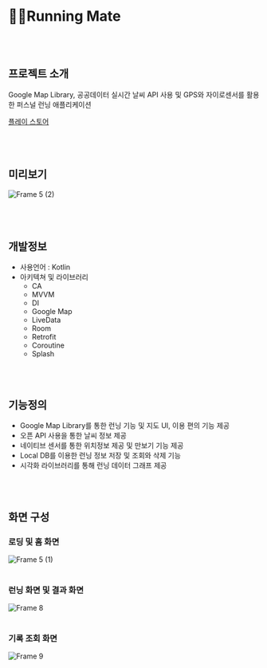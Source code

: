# 🏃‍♂️Running Mate  
<br/>
<br/>  

## 프로젝트 소개  

Google Map Library, 공공데이터 실시간 날씨 API 사용 및 GPS와 자이로센서를 활용한 퍼스널 런닝 애플리케이션  

[플레이 스토어](https://play.google.com/store/apps/details?id=com.running.runningmate2)  
<br/>
<br/>
<br/>  

## 미리보기
![Frame 5 (2)](https://github.com/2blue-99/RunningMate/assets/101654864/971da4e0-9dcf-4b43-8eaf-c9611fe053ca)  
<br/>
<br/>
<br/>  

## 개발정보
- 사용언어 : Kotlin
- 아키텍쳐 및 라이브러리
  - CA
  - MVVM
  - DI
  - Google Map
  - LiveData
  - Room
  - Retrofit
  - Coroutine
  - Splash
<br/>
<br/>  

## 기능정의
- Google Map Library를 통한 런닝 기능 및 지도 UI, 이용 편의 기능 제공
- 오픈 API 사용을 통한 날씨 정보 제공
- 네이티브 센서를 통한 위치정보 제공 및 만보기 기능 제공 
- Local DB를 이용한 런닝 정보 저장 및 조회와 삭제 기능
- 시각화 라이브러리를 통해 런닝 데이터 그래프 제공
<br/>
<br/>

## 화면 구성
### 로딩 및 홈 화면
![Frame 5 (1)](https://github.com/2blue-99/RunningMate/assets/101654864/fa6cf9ea-03a7-4fce-9867-75ee88716409) <br/><br/>
### 런닝 화면 및 결과 화면
![Frame 8](https://github.com/2blue-99/RunningMate/assets/101654864/3a28fa60-138c-4f5e-9e80-460ef32fda2d) <br/><br/>
### 기록 조회 화면
![Frame 9](https://github.com/2blue-99/RunningMate/assets/101654864/68894da3-6798-4b04-890f-1807e521e098) <br/><br/><br/><br/>
